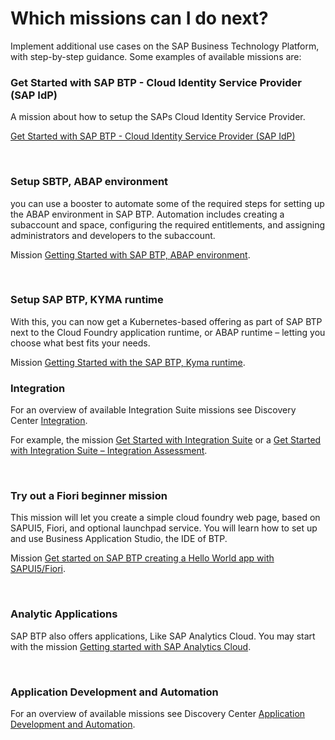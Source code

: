 # Which missions can I do next?

Implement additional use cases on the SAP Business Technology Platform, with step-by-step guidance. 
Some examples of available missions are:
<br> 

### Get Started with SAP BTP - Cloud Identity Service Provider (SAP IdP)

A mission about how to setup the SAPs Cloud Identity Service Provider. 
 
[Get Started with SAP BTP - Cloud Identity Service Provider (SAP IdP)](https://discovery-center.cloud.sap/missiondetail/4325/4605/)

<br>  


### Setup SBTP, ABAP environment

you can use a booster to automate some of the required steps for setting up the ABAP environment in SAP BTP. Automation includes creating a subaccount and space, configuring the required entitlements, and assigning administrators and developers to the subaccount.

Mission [Getting Started with SAP BTP, ABAP environment](https://discovery-center.cloud.sap/missiondetail/3061/3116/).

<br> 

### Setup SAP BTP, KYMA runtime

With this, you can now get a Kubernetes-based offering as part of SAP BTP next to the Cloud Foundry application runtime, or ABAP runtime – letting you choose what best fits your needs.

Mission [Getting Started with the SAP BTP, Kyma runtime](https://discovery-center.cloud.sap/missiondetail/3252/3281/).
<br> 

### Integration

For an overview of available Integration Suite missions see Discovery Center [Integration](https://discovery-center.cloud.sap/missions/?appType=platform&category=integration).

For example, the mission [Get Started with Integration Suite](https://discovery-center.cloud.sap/missiondetail/3258/3327/) or a [Get Started with Integration Suite – Integration Assessment](https://discovery-center.cloud.sap/missiondetail/3842/3912/).

<br> 

### Try out a Fiori beginner mission 

This mission will let you create a simple cloud foundry web page, based on SAPUI5, Fiori, and optional launchpad service. You will learn how to set up and use Business Application Studio, the IDE of BTP.

Mission [Get started on SAP BTP creating a Hello World app with SAPUI5/Fiori](https://discovery-center.cloud.sap/missiondetail/3585/3628/).

<br> 

### Analytic Applications

SAP BTP also offers applications, Like SAP Analytics Cloud. You may start with the mission [Getting started with SAP Analytics Cloud](https://discovery-center.cloud.sap/missiondetail/3091/3112/).

<br> 


### Application Development and Automation

For an overview of available missions see Discovery Center [Application Development and Automation](https://discovery-center.cloud.sap/missions/?appType=platform&category=applicationdevelopmentandautomation&type=platform). 











